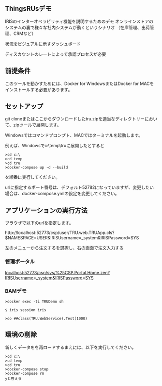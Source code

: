 ## ThingsRUsデモ

IRISのインターオペラビリティ機能を説明するためのデモ
オンラインストアのシステムの裏で様々な社内システムが動くというシナリオ
（在庫管理、出荷管理、CRMなど）

状況をビジュアルに示すダッシュボード

ディスカウントのレートによって承認プロセスが必要

## 前提条件

このツールを動かすためには、Docker for WindowsまたはDocker for MACをインストールする必要があります。


## セットアップ

git cloneまたはここからダウンロードしたtru.zipを適当なディレクトリーにおいて、zipツールで展開します。

Windowsではコマンドプロンプト、MACではターミナルを起動します。

例えば、Windowsでc:\temp\truに展開したとすると

```
>cd c:\
>cd temp
>cd tru
>docker-compose up -d --build

```
を順番に実行してください。

urlに指定するポート番号は、デフォルト52782になっていますが、変更したい場合は、docker-compose.ymlの設定を変更してください。


## アプリケーションの実行方法

ブラウザで以下のurlを指定します。

http://localhost:52773/csp/user/TRU.web.TRUApp.cls?$NAMESPACE=USER&IRISUsername=_system&IRISPassword=SYS

左のメニューから注文するを選択し、右の画面で注文入力する


### 管理ポータル

[localhost:52773/csp/sys/%25CSP.Portal.Home.zen?IRISUsername=_system&IRISPassword=SYS](http://localhost:52773/csp/sys/%25CSP.Portal.Home.zen?IRISUsername=_system&IRISPassword=SYS)

### BAMデモ

```
>docker exec -ti TRUDemo sh

$ iris session iris

>do ##class(TRU.WebService).Test(1000)
```

## 環境の削除

新しくデータをを再ロードするまえには、以下を実行してください。

```
>cd c:\
>cd temp
>cd tru
>docker-compose stop
>docker-compose rm
yと答える
```
